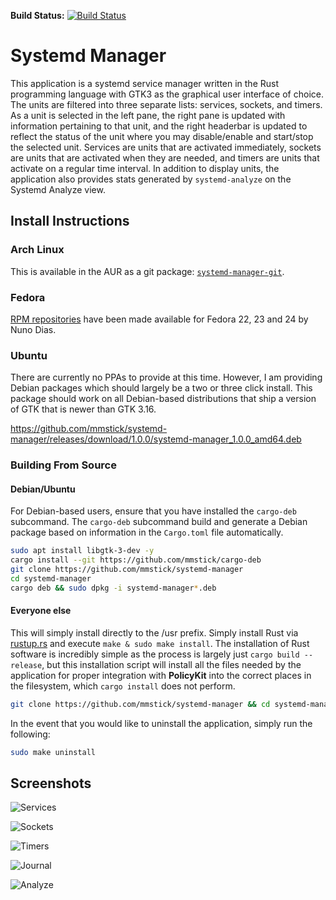 **Build Status:** [![Build Status](https://travis-ci.org/mmstick/systemd-manager.png?branch=master)](https://travis-ci.org/mmstick/systemd-manager)

# Systemd Manager

This application is a systemd service manager written in the Rust programming language with GTK3 as the graphical user interface of choice. The units are filtered into three separate lists: services, sockets, and timers. As a unit is selected in the left pane, the right pane is updated with information pertaining to that unit, and the right headerbar is updated to reflect the status of the unit where you may disable/enable and start/stop the selected unit. Services are units that are activated immediately, sockets are units that are activated when they are needed, and timers are units that activate on a regular time interval. In addition to display units, the application also provides stats generated by `systemd-analyze` on the Systemd Analyze view.

## Install Instructions

### Arch Linux

This is available in the AUR as a git package: [`systemd-manager-git`](https://aur.archlinux.org/packages/systemd-manager-git/).

### Fedora

[RPM repositories](https://copr.fedorainfracloud.org/coprs/nunodias/systemd-manager/) have been made available for Fedora 22, 23 and 24 by Nuno Dias.


### Ubuntu

There are currently no PPAs to provide at this time. However, I am providing Debian packages which should largely be a two or three click install. This package should work on all Debian-based distributions that ship a version of GTK that
is newer than GTK 3.16.

https://github.com/mmstick/systemd-manager/releases/download/1.0.0/systemd-manager_1.0.0_amd64.deb

### Building From Source

#### Debian/Ubuntu

For Debian-based users, ensure that you have installed the `cargo-deb` subcommand. The `cargo-deb` subcommand build and generate a Debian package based on information in the `Cargo.toml` file automatically.

```sh
sudo apt install libgtk-3-dev -y
cargo install --git https://github.com/mmstick/cargo-deb
git clone https://github.com/mmstick/systemd-manager
cd systemd-manager
cargo deb && sudo dpkg -i systemd-manager*.deb
```

#### Everyone else

This will simply install directly to the /usr prefix. Simply install Rust via [rustup.rs](https://www.rustup.rs/) and execute `make & sudo make install`. The installation of Rust software is incredibly simple as the process is largely just `cargo build --release`, but this installation script will install all the files needed by the application for proper integration with **PolicyKit** into the correct places in the filesystem, which `cargo install` does not perform.

```sh
git clone https://github.com/mmstick/systemd-manager && cd systemd-manager && make && sudo make install
```

In the event that you would like to uninstall the application, simply run the following:

```sh
sudo make uninstall
```

## Screenshots

![Services](screenshot-services.png)

![Sockets](screenshot-sockets.png)

![Timers](screenshot-timers.png)

![Journal](screenshot-journal.png)

![Analyze](screenshot-analyze.png)
